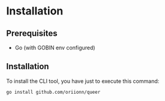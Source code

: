 # Installation
## Prerequisites
- Go (with GOBIN env configured)

## Installation
To install the CLI tool, you have just to execute this command:
```sh
go install github.com/oriionn/queer
```
